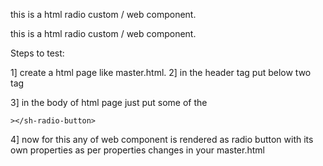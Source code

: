 this is a html radio custom / web component.

this is a html radio custom / web component.

Steps to test:

1] create a html page like master.html.
2] in  the header tag <head> put below two tag

<link rel="stylesheet" href="https://rawgit.com/bhabanip07/shui-component-radio/master/shuiRadio.css">
<script src="https://rawgit.com/bhabanip07/shui-component-radio/master/shuiRadio.js" async></script>

3] in the body of html page just put some of the 

<body>
<div class="light group">
  <div class="component-wrapper">
    <sh-radio-button data-radioid="id1"
      data-scheme="light"
      data-name="selectionLight"
      data-label="First Siemens"
      data-disabled=true
    ></sh-radio-button>
  </div>
  <div class="component-wrapper">
    <sh-radio-button
      data-radioid="id2"
      data-scheme="light"
      data-name="selectionLight"
      data-label="Third one"
	 
    ></sh-radio-button>
  </div>
</div>
</body>

4] now for this any of <sh-radio-button> web component is rendered as radio button with its own properties as per properties changes in your master.html

